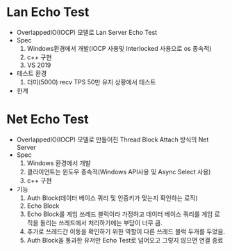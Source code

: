 # Lan Echo Test

- OverlappedIO(IOCP) 모델로 Lan Server Echo Test
- Spec
  1. Windows환경에서 개발(IOCP 사용및 Interlocked 사용으로 os 종속적)
  2. c++ 구현
  3. VS 2019
- 테스트 환경
  1. 더미(5000) recv TPS 50만 유지 상황에서 테스트
- 한계

# Net Echo Test

- OverlappedIO(IOCP) 모델로 만들어진 Thread Block Attach 방식의 Net Server
- Spec
  1. Windows 환경에서 개발
  2. 클라이언트는 윈도우 종속적(Windows API사용 및 Async Select 사용)
  3. c++ 구현
- 기능
  1. Auth Block(데이터 베이스 쿼리 및 인증키가 맞는지 확인하는 로직)
  2. Echo Block
  2. Echo Block를 게임 쓰레드 블럭이라 가정하고 데이터 베이스 쿼리를 게임 로직을 돌리는 쓰레드에서 처리하기에는 부담이 너무 큼.
  2. 추가로 쓰레드간 이동을 확인하기 위한 역할이 다른 쓰레드 블럭 두개를 두었음.
  2. Auth Block을 통과한 유저만 Echo Test로 넘어오고 그렇지 않으면 연결 종료
